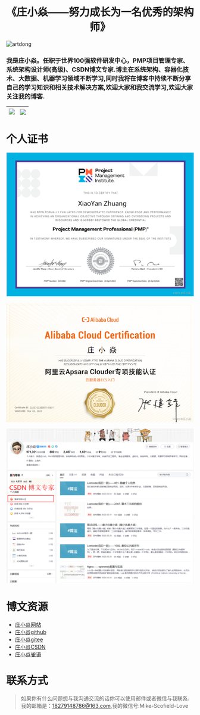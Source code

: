 # <h1 align="center">《庄小焱——努力成长为一名优秀的架构师》</h1>

<img src="https://komarev.com/ghpvc/?username=Zhuang-XiaoYan&label=Visits" alt="artdong" />

<h3>我是庄小焱。任职于世界100强软件研发中心，PMP项目管理专家、系统架构设计师(高级)、CSDN博文专家.博主在系统架构、容器化技术、大数据、机器学习领域不断学习,同时我将在博客中持续不断分享自己的学习知识和相关技术解决方案,欢迎大家和我交流学习,欢迎大家关注我的博客.</h3>

| <img align="left" src="https://github-readme-stats.vercel.app/api?username=Zhuang-XiaoYan&show_icons=true&icon_color=CE1D2D&text_color=718096&bg_color=ffffff&hide_title=true" />| <a href="https://github.com/Zhuang-XiaoYan"><img align="center" src="https://github-readme-stats.vercel.app/api/top-langs/?username=Zhuang-XiaoYan&layout=compact&theme=buefy&hide_border=true" /></a> |
| ------------- |-----------------------------------------------------------------------------------------------------------------------------------------------------------------------------------------------------|

# 个人证书

![PMP.png](https://github.com/Zhuang-XiaoYan/Zhuang-XiaoYan/blob/main/certificate/PMP.png)

![Aliyun.png](https://github.com/Zhuang-XiaoYan/Zhuang-XiaoYan/blob/main/certificate/Aliyun.png)

![CSDN.png](https://github.com/Zhuang-XiaoYan/Zhuang-XiaoYan/blob/main/certificate/CSDN.png)

# 博文资源

- [庄小焱网站](https://2462612540.github.io/SeniorArchitect/)
- [庄小焱github](https://github.com/2462612540)
- [庄小焱gitee](https://gitee.com/xjl2462612540)
- [庄小焱CSDN](https://blog.csdn.net/weixin_41605937?type=blog)
- [庄小焱雀语](https://www.yuque.com/dashboard/my_books)

# 联系方式

> 如果你有什么问题想与我沟通交流的话你可以使用邮件或者微信与我联系.
> 我的邮箱是：18279148786@163.com,我的微信号:Mike-Scofield-Love
